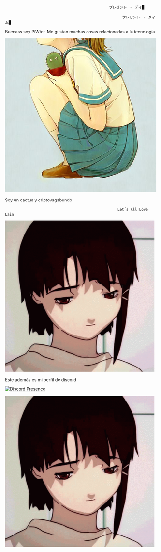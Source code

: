                                                     プレゼント ‧ デイ█

                                                    ㅤㅤㅤㅤプレゼント ‧ タイム█


Buenass soy PiWter. Me gustan muchas cosas relacionadas a la tecnología

![](5e3daca379d90895ad98010c44876b06.jpg)

Soy un cactus y criptovagabundo

                                                        Let´s All Love Lain


<p aling="center">
    <img src="iwakura-lain.gif">
</p>


Este además es mi perfil de discord

[![Discord Presence](https://lanyard.cnrad.dev/api/447351141202657290)](https://discord.com/users/447351141202657290)


[![](iwakura-lain.gif)](https://fauux.neocities.org)